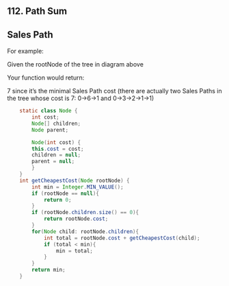## 112. Path Sum

## Sales Path

For example:

Given the rootNode of the tree in diagram above

Your function would return:

7 since it’s the minimal Sales Path cost (there are actually two Sales Paths in the tree whose cost is 7: 0→6→1 and 0→3→2→1→1)

```java
    static class Node {
        int cost;
        Node[] children;
        Node parent;

        Node(int cost) {
        this.cost = cost;
        children = null;
        parent = null;
        }
    }
    int getCheapestCost(Node rootNode) {
        int min = Integer.MIN_VALUE();
        if (rootNode == null){
            return 0;
        }
        if (rootNode.children.size() == 0){
            return rootNode.cost;
        }
        for(Node child: rootNode.children){
            int total = rootNode.cost + getCheapestCost(child);
            if (total < min){
                min = total;
            }
        }
        return min;
    }
```
